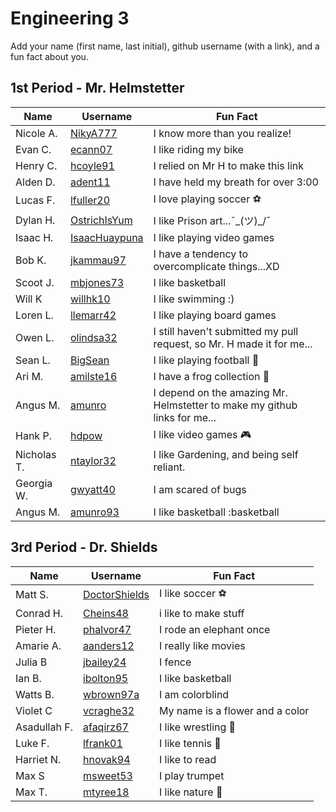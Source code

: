 # Engineering 3

Add your name (first name, last initial), github username (with a link), and a fun fact about you.

## 1st Period - Mr. Helmstetter
Name | Username | Fun Fact
--- | --- | ---
Nicole A. | [NikyA777](https://github.com/NikyA777) | I know more than you realize!
Evan C.|[ecann07](https://github.com/ecann07)| I like riding my bike 
Henry C. | [hcoyle91](https://github.com/hcoyle91) | I relied on Mr H to make this link
Alden D. | [adent11](https://github.com/adent11) | I have held my breath for over 3:00
Lucas F. | [lfuller20](https://github.com/lfuller20) | I love playing soccer :soccer:
Dylan H. | [OstrichIsYum](https://github.com/OstrichIsYum) | I like Prison art...¯\_(ツ)_/¯ 
Isaac H. |[IsaacHuaypuna](https://github.com/isaacHuaypuna) | I like playing video games
Bob K. |[jkammau97](https://github.com/jkammau97)| I have a tendency to overcomplicate things...XD
Scoot J. | [mbjones73](https://github.com/mbjones73) | I like basketball
Will K | [willhk10](https://github.com/willhk10) | I like swimming :)
Loren L. | [llemarr42](https://github.com/llemarr42) | I like playing board games
Owen L. | [olindsa32](https://github.com/olindsa32) | I still haven't submitted my pull request, so Mr. H made it for me...
Sean L. | [BigSean](https://github.com/slynch66) | I like playing football :football:
Ari M.  | [amilste16](https://github.com/amilste16) | I have a frog collection :frog:
Angus M. | [amunro](https://github.com/amunro93) | I depend on the amazing Mr. Helmstetter to make my github links for me...
Hank P. | [hdpow](https://github.com/hdpow) | I like video games :video_game:
Nicholas T. | [ntaylor32](https://github.com/ntaylor32) | I like Gardening, and being self reliant.
Georgia W. | [gwyatt40](https://github.com/gwyatt40) | I am scared of bugs 
Angus M.| [amunro93](https://github.com/amunro93)| I like basketball :basketball 


## 3rd Period - Dr. Shields
Name | Username | Fun Fact
--- | --- | ---
Matt S. | [DoctorShields](https://github.com/DoctorShields) | I like soccer :soccer:
Conrad H.  | [Cheins48](https://github.com/Cheins48) | i like to make stuff 
Pieter H. | [phalvor47](https://github.com/phalvor47) | I rode an elephant once
Amarie A. | [aanders12](https://github.com/aanders12) | I really like movies
Julia B | [jbailey24](https://github.com/jbailey24) | I fence
Ian B. | [ibolton95](https://github.com/ibolton95) | I like basketball
Watts B. | [wbrown97a](https://github.com/wbrown97a) | I am colorblind 
Violet C | [vcraghe32](https://github.com/vcraghe32)| My name is a flower and a color
Asadullah F. |[afaqirz67](https://github.com/afaqirz67)  | I like wrestling :wrestling:
Luke F. | [lfrank01](https://github.com/lfrank01) | I like tennis :tennis:
Harriet N. | [hnovak94](https://github.com/hnovak94) | I like to read
Max S | [msweet53](https://github.com/msweet53)| I play trumpet
Max T. | [mtyree18](https://github.com/mtyree18) | I like nature :palm_tree:

